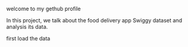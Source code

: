 welcome to my gethub profile 



In this project, we talk about the food delivery app Swiggy dataset and analysis its data.

first load the data 


